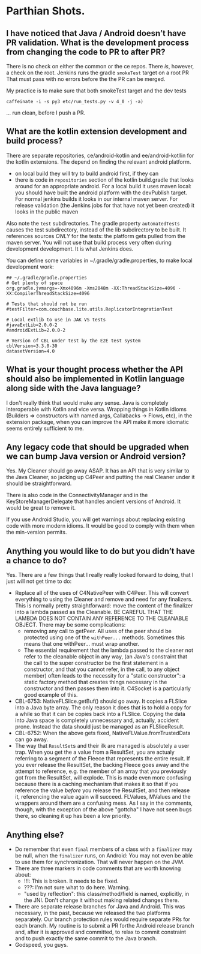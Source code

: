 # Parthian Shots.

## I have noticed that Java / Android doesn’t have PR validation. What is the development process from changing the code to PR to after PR?

There is no check on either the common or the ce repos.  There *is*, however, a check
on the root.  Jenkins runs the gradle `smokeTest` target on a root PR
That must pass with no errors before the the PR can be merged.

My practice is to make sure that both smokeTest target and the dev tests

    caffeinate -i -s py3 etc/run_tests.py -v 4_0 -j -a)
 ... run clean, before I push a PR.


## What are the kotlin extension development and build process?

There are separate repositories, ce/android-kotlin and ee/android-kotllin for the kotlin extensions.
The depend on finding the relevant android platform.

- on local build they will try to build android first, if they can
- there is code in `repositories` section of the kotlin build.gradle that looks around
  for an appropriate android.  For a local build it uses maven local: you should have
  built the android platform with the devPublish target.
  For normal jenkins builds it looks in our internal maven server.
  For release validation (the Jenkins jobs for that have not yet been created) it looks in the public maven

Also note the `test` subdirectories.  The gradle property `automatedTests` causes
the test subdirectory, instead of the lib subdirectory to be built.  It references sources
*ONLY* for the tests: the platform gets pulled from the maven server.  You will not use that
build process very often during development development.  It is what Jenkins does.

You can define some variables in ~/.gradle/gradle.properties, to make local development
work:

    ## ~/.gradle/gradle.properties
    # Get plenty of space
    org.gradle.jvmargs=-Xmx4096m -Xms2048m -XX:ThreadStackSize=4096 -XX:CompilerThreadStackSize=4096
    
    # Tests that should not be run
    #testFilter=com.couchbase.lite.utils.ReplicatorIntegrationTest
    
    # Local extlib to use in JAK VS tests
    #javaExtLib=2.0.0-2
    #androidExtLib=2.0.0-2
    
    # Version of CBL under test by the E2E test system
    cblVersion=3.3.0-30
    datasetVersion=4.0
    
## What is your thought process whether the API should also be implemented in Kotlin language along side with the Java language?

I don't really think that would make any sense.  Java is completely interoperable with Kotlin
and vice versa.  Wrapping things in Kotlin idioms (Builders => constructors with named args,
Callabacks -> Flows, etc), in the extension package, when you can improve the API make it more
idiomatic seems entirely sufficient to me.

## Any legacy code that should be upgraded when we can bump Java version or Android version?
Yes.  My Cleaner should go away ASAP.  It has an API that is very similar to the Java Cleaner,
so jacking up C4Peer and putting the real Cleaner under it should be straightforward.

There is also code in the ConnectivityManager and in the KeyStoreManagerDelegate that handles
ancient versions of Android.  It would be great to remove it.

If you use Android Studio, you will get warnings about replacing existing code with more modern
idioms.  It would be good to comply with them when the min-version permits.

## Anything you would like to do but you didn’t have a chance to do?
Yes.  There are a few things that I really really looked forward to doing, that I just will not
get time to do:
* Replace all of the uses of C4NativePeer with C4Peer.  This will convert everything to using 
the Cleaner and remove and need for any finalizers.  This is normally pretty straightforward: move the
content of the finalizer into a lambda passed as the Cleanable.  BE CAREFUL THAT THE LAMBDA DOES NOT CONTAIN ANY REFERENCE TO THE CLEANABLE OBJECT.  There may be some complications:
  - removing any call to getPeer.  All uses of the peer should be protected using one of the
   `withPeer...` methods.  Sometimes this means that one withPeer... must wrap another.
  - The essential requirement that the lambda passed to the cleaner not refer to the cleanable object
    in any way, (an Java's constraint that the call to the super constructor be the first statement
    in a constructor, and that you cannot refer, in the call, to any object member) often leads to
    the necessity for a "static constructor": a static factory method that creates things necessary
    in the constructor and then passes them into it.  C4Socket is a particularly good example of this.
* CBL-6753: NativeFLSlice.getBuf() should go away.  It copies a FLSlice into a Java byte array.
  The only reason it does that is to hold a copy for a while so that it can be copies back into
  a FLSlice.  Copying the data into Java space is completely unnecessary and, actually, accident prone.
  Instead the data should just be managed as an FLSliceResult.
* CBL-6752: When the above gets fixed, NativeFLValue.fromTrustedData can go away.
* The way that `ResultSet`s and their ilk are managed is absolutely a user trap.  When you get the
  a value from a ResultSet, you are actualy referring to a segment of the Fleece that represents
  the entire result.  If you ever release the ResultSet, the backing Fleece goes away and the attempt
  to reference, e.g. the member of an array that you previously got from the ResultSet, will explode.
  This is made even more confusing because there is a caching mechanism that makes it so that if you
  reference the value *before* you release the ResultSet, and then release it, referencing the value
  again will succeed.  FLValues, MValues and the wrappers around them are a confusing mess.  As I say
  in the comments, though, with the exception of the above "gottcha" I have not seen bugs there, so
  cleaning it up has been a low priority.

## Anything else?
* Do remember that even `final` members of a class with a `finalizer` may be null, when the
  `finalizer` runs, on Android: You may not even be able to use them for synchronization.
  That will never happen on the JVM.
* There are three markers in code comments that are worth knowing about:
	- !!!: This is broken.  It needs to be fixed.
	- ???: I'm not sure what to do here.  Warning.
	-  "used by reflection": this class/method/field is named, explicitly, in the JNI.
	   Don't change it without making related changes there.
* There are separate release branches for Java and Android.  This was necessary, in the past,
  because we released the two platforms separately.  Our branch protection rules would require
  separate PRs for each branch.  My routine is to submit a PR forthe Android release branch and,
  after it is approved and committed, to relax to commit constraint and to push exactly the same
  commit to the Java branch.
* Godspeed, you guys.